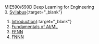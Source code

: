 MIE590/690D Deep Learning for Engineering  
0. [Syllabus](https://nbviewer.org/github/chaitragopalappa/MIE590-690D/blob/main/0_Syllabus.ipynb){:target="_blank"}
1. [Introduction](https://nbviewer.org/github/chaitragopalappa/MIE590-690D/blob/main/1_Intro.ipynb){:target="_blank"}
2. [Fundamentals of AI/ML](https://hub.gesis.mybinder.org/user/chaitragopalappa-mie590-690d-soq69skm/notebooks/1_Fundamentals_of_AI_ML.ipynb)
3. [FFNN](2_FFNN.md)
4. [FNNN](https://nbviewer.org/github/chaitragopalappa/MIE590-690D/blob/main/2_Feed_forward_neural_networks.ipynb)
